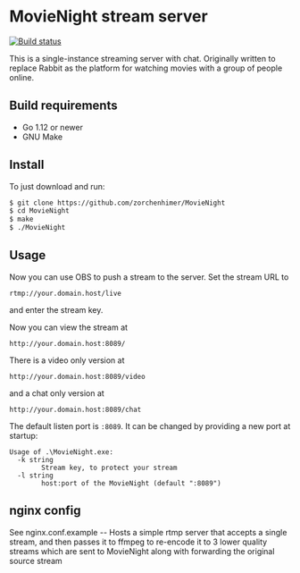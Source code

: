 # MovieNight stream server

[![Build status](https://api.travis-ci.org/zorchenhimer/MovieNight.svg?branch=master)](https://travis-ci.org/zorchenhimer/MovieNight)

This is a single-instance streaming server with chat.  Originally written to
replace Rabbit as the platform for watching movies with a group of people
online.

## Build requirements

- Go 1.12 or newer
- GNU Make

## Install

To just download and run:

```bash
$ git clone https://github.com/zorchenhimer/MovieNight
$ cd MovieNight
$ make
$ ./MovieNight
```

## Usage

Now you can use OBS to push a stream to the server.  Set the stream URL to

```text
rtmp://your.domain.host/live
```

and enter the stream key.

Now you can view the stream at

```text
http://your.domain.host:8089/
```

There is a video only version at

```text
http://your.domain.host:8089/video
```

and a chat only version at

```text
http://your.domain.host:8089/chat
```

The default listen port is `:8089`.  It can be changed by providing a new port
at startup:

```text
Usage of .\MovieNight.exe:
  -k string
        Stream key, to protect your stream
  -l string
        host:port of the MovieNight (default ":8089")
```

## nginx config
See nginx.conf.example -- Hosts a simple rtmp server that accepts a single stream, and then passes it to ffmpeg to re-encode it to 3 lower quality streams which are sent to MovieNight along with forwarding the original source stream 
